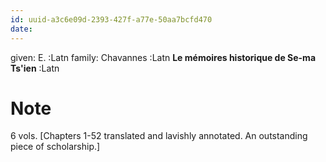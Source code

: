 ```yaml
---
id: uuid-a3c6e09d-2393-427f-a77e-50aa7bcfd470
date: 
---
```


given: E. :Latn
family: Chavannes :Latn
**Le mémoires historique de Se-ma Ts'ien** :Latn
# Note
6 vols. [Chapters 1-52 translated and lavishly annotated. An outstanding piece of scholarship.]